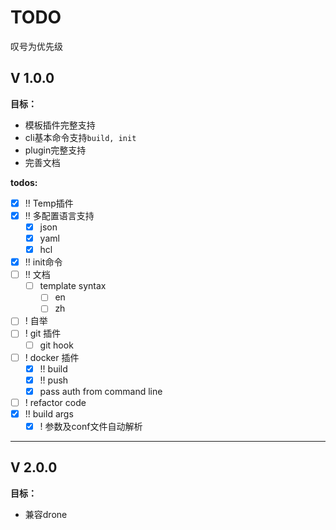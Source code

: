 # TODO

叹号为优先级

## V 1.0.0

**目标：**

* 模板插件完整支持
* cli基本命令支持`build, init`
* plugin完整支持
* 完善文档

**todos:**

- [x] !! Temp插件
- [x] !! 多配置语言支持
    - [x] json
    - [x] yaml
    - [x] hcl
- [x] !! init命令
- [ ] !! 文档
    - [ ] template syntax
        - [ ] en
        - [ ] zh
- [ ] ! 自举
- [ ] ! git 插件
    - [ ] git hook
- [ ] ! docker 插件
    - [x] !! build
    - [x] !! push
    - [x] pass auth from command line
- [ ] ! refactor code
- [x] !! build args
    - [x] ! 参数及conf文件自动解析

----

## V 2.0.0

**目标：**

* 兼容drone
